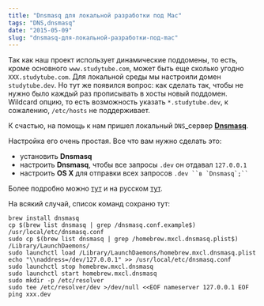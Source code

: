 ```yaml
---
title: "Dnsmasq для локальной разработки под Mac"
tags: "DNS,dnsmasq"
date: "2015-05-09"
slug: "dnsmasq-для-локальной-разработки-под-mac"
---
```


Так как наш проект использует динамические поддомены, то есть, кроме основного `www.studytube.com`, может быть еще сколько угодно `XXX.studytube.com`. Для локальной среды мы настроили домен `studytube.dev`. Но тут же появился вопрос: как сделать так, чтобы не нужно было каждый раз прописывать в хосты новый поддомен. Wildcard опцию, то есть возможность указать `*.studytube.dev`, к сожалению, `/etc/hosts` не поддерживает.

К счастью, на помощь к нам пришел локальный `DNS`_сервер **[Dnsmasq](https://www.thekelleys.org.uk/dnsmasq/doc.html)**.

Настройка его очень простая. Все что вам нужно сделать это:

- установить **Dnsmasq**
- настроить **Dnsmasq**, чтобы все запросы `.dev` он отдавал `127.0.0.1`
- настроить **OS X** для отправки всех запросов ```.dev ``в `Dnsmasq`;`` ```

Более подробно можно [тут](https://passingcuriosity.com/2013/dnsmasq-dev-osx/) и на русском [тут](https://kossoff.ru/2014/11/22/%D0%B8%D1%81%D0%BF%D0%BE%D0%BB%D1%8C%D0%B7%D0%BE%D0%B2%D0%B0%D0%BD%D0%B8%D0%B5-dnsmasq-%D0%B4%D0%BB%D1%8F-%D0%BB%D0%BE%D0%BA%D0%B0%D0%BB%D1%8C%D0%BD%D0%BE%D0%B9-%D1%80%D0%B0%D0%B7%D1%80%D0%B0%D0%B1%D0%BE%D1%82%D0%BA%D0%B8-%D0%BD%D0%B0-os-x).

На всякий случай, список команд сохраню тут:

```
brew install dnsmasq 
cp $(brew list dnsmasq | grep /dnsmasq.conf.example$) /usr/local/etc/dnsmasq.conf 
sudo cp $(brew list dnsmasq | grep /homebrew.mxcl.dnsmasq.plist$) /Library/LaunchDaemons/ 
sudo launchctl load /Library/LaunchDaemons/homebrew.mxcl.dnsmasq.plist 
echo "\\naddress=/dev/127.0.0.1" >> /usr/local/etc/dnsmasq.conf 
sudo launchctl stop homebrew.mxcl.dnsmasq 
sudo launchctl start homebrew.mxcl.dnsmasq 
sudo mkdir -p /etc/resolver 
sudo tee /etc/resolver/dev >/dev/null <<EOF nameserver 127.0.0.1 EOF 
ping xxx.dev
```
